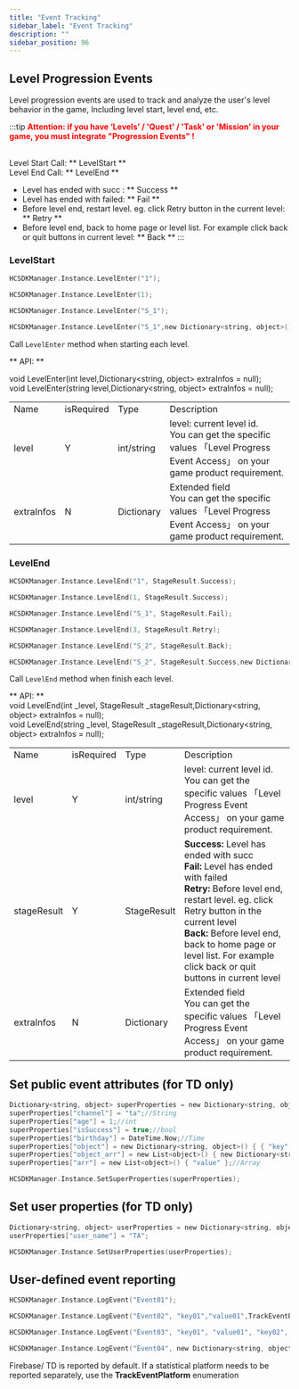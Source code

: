 ```yaml
---
title: "Event Tracking"
sidebar_label: "Event Tracking"
description: ""
sidebar_position: 96
---
```

## Level Progression Events
Level progression events are used to track and analyze the user's level behavior in the game, Including level start, level end, etc.     

:::tip
<b><font color="ff0000">Attention: if you have ‘Levels’ / 'Quest' / 'Task' or 'Mission' in your game, you must integrate "Progression Events" !</font></b>         
<br />

Level Start Call: ** LevelStart **   
Level End Call: ** LevelEnd **
- Level has ended with succ : ** Success **
- Level has ended with failed: ** Fail **
- Before level end, restart level. eg. click Retry button in the current level: ** Retry **
- Before level end, back to home page or level list. For example click back or quit buttons in current level: ** Back **
:::

### LevelStart 
```c
HCSDKManager.Instance.LevelEnter("1");

HCSDKManager.Instance.LevelEnter(1);

HCSDKManager.Instance.LevelEnter("S_1");

HCSDKManager.Instance.LevelEnter("S_1",new Dictionary<string, object>() {{ "s_id", 9 },{ "s_type","10"} });

```
Call `LevelEnter` method when starting each level.

** API: **

void LevelEnter(int level,Dictionary<string, object> extraInfos = null);     
void LevelEnter(string level,Dictionary<string, object> extraInfos = null);

<table>
  <tr>
    <td>Name</td>
    <td>isRequired</td>
    <td>Type</td>
    <td>Description</td>
  </tr>
  <tr>
    <td>level</td>
    <td>Y</td>
    <td>int/string</td>
    <td>
    level: current level id.         <br />
    You can get the specific values  「Level Progress Event Access」 on your game product requirement.  
  </td>
  </tr>
      <tr>
    <td>extraInfos</td>
    <td>N</td>
    <td>Dictionary</td>
    <td>
    Extended field      <br />    
    You can get the specific values  「Level Progress Event Access」 on your game product requirement.  
    </td>
  </tr>
</table>


### LevelEnd

```c
HCSDKManager.Instance.LevelEnd("1", StageResult.Success); 

HCSDKManager.Instance.LevelEnd(1, StageResult.Success);

HCSDKManager.Instance.LevelEnd("S_1", StageResult.Fail);

HCSDKManager.Instance.LevelEnd(3, StageResult.Retry);

HCSDKManager.Instance.LevelEnd("S_2", StageResult.Back);

HCSDKManager.Instance.LevelEnd("S_2", StageResult.Success,new Dictionary<string, object>() {{ "s_id", 9 },{ "s_type","10"} });

```

Call `LevelEnd` method when finish each level.   

** API: **    
void LevelEnd(int _level, StageResult _stageResult,Dictionary<string, object> extraInfos = null);  
void LevelEnd(string _level, StageResult _stageResult,Dictionary<string, object> extraInfos = null);

<table>
  <tr>
    <td>Name</td>
    <td>isRequired</td>
    <td>Type</td>
    <td>Description</td>
  </tr>
  <tr>
    <td>level</td>
    <td>Y</td>
    <td>int/string</td>
    <td>
    level: current level id.         <br />
    You can get the specific values  「Level Progress Event Access」 on your game product requirement.  
  </td>
  </tr>
  <tr>
    <td>stageResult</td>
    <td>Y</td>
    <td>StageResult</td>
    <td>
    <b>Success:</b> Level has ended with succ   <br />
    <b>Fail:</b> Level has ended with failed  <br />
    <b>Retry:</b> Before level end, restart level. eg. click Retry button in the current level <br />
    <b>Back:</b> Before level end, back to home page or level list. For example click back or quit buttons in current level
    </td>
  </tr>
      <tr>
    <td>extraInfos</td>
    <td>N</td>
    <td>Dictionary</td>
    <td>
    Extended field          <br />
    You can get the specific values  「Level Progress Event Access」 on your game product requirement.  
    </td>
  </tr>
</table>

## Set public event attributes (for TD only)

```c
Dictionary<string, object> superProperties = new Dictionary<string, object>();
superProperties["channel"] = "ta";//String
superProperties["age"] = 1;//int
superProperties["isSuccess"] = true;//bool
superProperties["birthday"] = DateTime.Now;//Time
superProperties["object"] = new Dictionary<string, object>() { { "key", "value" } };//Object
superProperties["object_arr"] = new List<object>() { new Dictionary<string, object>() { { "key", "value" } } };//Dictionary
superProperties["arr"] = new List<object>() { "value" };//Array

HCSDKManager.Instance.SetSuperProperties(superProperties);
```

## Set user properties (for TD only)
```c
Dictionary<string, object> userProperties = new Dictionary<string, object>();
userProperties["user_name"] = "TA";

HCSDKManager.Instance.SetUserProperties(userProperties);
```

## User-defined event reporting
```c
HCSDKManager.Instance.LogEvent("Event01");

HCSDKManager.Instance.LogEvent("Event02", "key01","value01",TrackEventPlatform.Firebase);

HCSDKManager.Instance.LogEvent("Event03", "key01", "value01", "key02", "value02",TrackEventPlatform.TD);

HCSDKManager.Instance.LogEvent("Event04", new Dictionary<string, object>() { { "key01", "value01" } });
```

Firebase/ TD is reported by default. If a statistical platform needs to be reported separately, use the **TrackEventPlatform** enumeration
